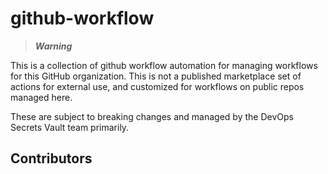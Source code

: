 # github-workflow

> **_Warning_**

This is a collection of github workflow automation for managing workflows for this GitHub organization.
This is not a published marketplace set of actions for external use, and customized for workflows on public repos managed here.

These are subject to breaking changes and managed by the DevOps Secrets Vault team primarily.

## Contributors

<!-- prettier-ignore-start -->
<!-- markdownlint-disable -->

<!-- readme: collaborators,contributors -start -->
<!-- readme: collaborators,contributors -end -->

<!-- markdownlint-restore -->
<!-- prettier-ignore-end -->
